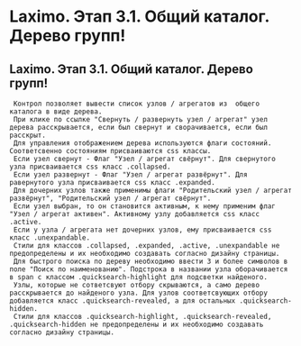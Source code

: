 ﻿---
description: 2.4.7
---
# Laximo. Этап 3.1. Общий каталог.  Дерево групп!
## Laximo. Этап 3.1. Общий каталог.  Дерево групп!
     Контрол позволяет вывести список узлов / агрегатов из  общего каталога в виде дерева.
     При клике по ссылке "Свернуть / развернуть узел / агрегат" узел дерева расскрывается, если был свернут и сворачивается, если был расскрыт.
     Для управления отображением дерева используются флаги состояний. Соответсвенно состояниям присваиваются css классы. 
     Если узел свернут - Флаг "Узел / агрегат свёрнут". Для свернутого узла присваивается css класс .collapsed.
     Если узел развернут - Флаг "Узел / агрегат развёрнут". Для равернутого узла присваивается css класс .expanded.
     Для дочерних узлов также применимы флаги "Родительский узел / агрегат развёрнут", "Родительский узел / агрегат свёрнут".
     Если узел выбран, то он становится активным, к нему применим флаг "Узел / агрегат активен". Активному узлу добавляется css класс .active.
     Если у узла / агрегата нет дочерних узлов, ему присваивается css класс .unexpandable.
     Стили для классов .collapsed, .expanded, .active, .unexpandable не предопределены и их необходимо создавать согласно дизайну страницы.
     Для быстрого поиска по дереву необходимо ввести 3 и более символов в поле "Поиск по наименованию". Подстрока в названии узла оборачивается в span с классом .quicksearch-highlight для подсветки найденого. 
     Узлы, которые не сответсвуют отбору скрываются, а само дерево расскрывается до найденого узла. Для узлов соответсвующих отбору добавляется класс .quicksearch-revealed, а для остальных .quicksearch-hidden.
     Стили для классов .quicksearch-highlight, .quicksearch-revealed, .quicksearch-hidden не предопределены и их необходимо создавать согласно дизайну страницы.
